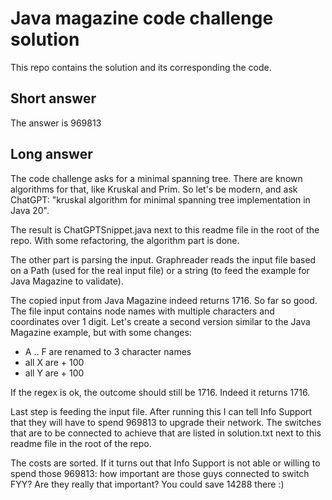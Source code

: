 # Java magazine code challenge solution

This repo contains the solution and its corresponding the code. 

## Short answer
The answer is 969813

## Long answer

The code challenge asks for a minimal spanning tree. There are known algorithms for that, like Kruskal and Prim. So let's be modern, and ask ChatGPT: "kruskal algorithm for minimal spanning tree implementation in Java 20". 

The result is ChatGPTSnippet.java next to this readme file in the root of the repo. With some refactoring, the algorithm part is done.

The other part is parsing the input. Graphreader reads the input file based on a Path (used for the real input file) or a string (to feed the example for Java Magazine to validate).

The copied input from Java Magazine indeed returns 1716. So far so good. The file input contains node names with multiple characters and coordinates over 1 digit. Let's create a second version similar to the Java Magazine example, but with some changes:
- A .. F are renamed to 3 character names
- all X are + 100
- all Y are + 100

If the regex is ok, the outcome should still be 1716. Indeed it returns 1716.

Last step is feeding the input file. After running this I can tell Info Support that they will have to spend 969813 to upgrade their network. The switches that are to be connected to achieve that are listed in solution.txt next to this readme file in the root of the repo.

The costs are sorted. If it turns out that Info Support is not able or willing to spend those 969813: how important are those guys connected to switch FYY? Are they really that important? You could save 14288 there :) 

